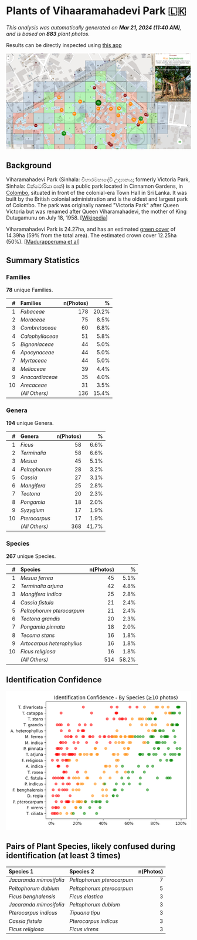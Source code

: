 # Plants of Vihaaramahadevi Park :sri_lanka:

*This analysis was automatically generated on  **Mar 21, 2024 (11:40 AM)**, and is based on  **883** plant photos.*

Results can be directly inspected using [this app](https://nuuuwan.github.io/plants)

![App](image.app.png)

## Background

Viharamahadevi Park (Sinhala: විහාරමහාදේවී උද්‍යානය; formerly Victoria Park, Sinhala: වික්ටෝරියා පාක්) is a public park located in Cinnamon Gardens, in [Colombo](https://en.wikipedia.org/wiki/Colombo), situated in front of the colonial-era Town Hall in Sri Lanka. It was built by the British colonial administration and is the oldest and largest park of Colombo. The park was originally named "Victoria Park" after Queen Victoria but was renamed after Queen Viharamahadevi, the mother of King Dutugamunu on July 18, 1958. [[Wikipedia](https://en.wikipedia.org/wiki/Viharamahadevi_Park)]

Viharamahadevi Park is 24.27ha, and has an estimated [green cover](https://en.wikipedia.org/wiki/Vegetation) of 14.39ha (59% from the total area). The estimated crown cover 12.25ha (50%). [[Madurapperuma et al](https://www.researchgate.net/publication/282250239_CrownTree_cover_of_Viharamahadevi_Park_Colombo)]

## Summary Statistics

### Families

**78** unique Families.

| # | Families | n(Photos) | % |
| ---: | :--- | ---: | ---: |
| 1 | *Fabaceae* | 178 | 20.2% |
| 2 | *Moraceae* | 75 | 8.5% |
| 3 | *Combretaceae* | 60 | 6.8% |
| 4 | *Calophyllaceae* | 51 | 5.8% |
| 5 | *Bignoniaceae* | 44 | 5.0% |
| 6 | *Apocynaceae* | 44 | 5.0% |
| 7 | *Myrtaceae* | 44 | 5.0% |
| 8 | *Meliaceae* | 39 | 4.4% |
| 9 | *Anacardiaceae* | 35 | 4.0% |
| 10 | *Arecaceae* | 31 | 3.5% |
|  | *(All Others)* | 136 | 15.4% |

### Genera

**194** unique Genera.

| # | Genera | n(Photos) | % |
| ---: | :--- | ---: | ---: |
| 1 | *Ficus* | 58 | 6.6% |
| 2 | *Terminalia* | 58 | 6.6% |
| 3 | *Mesua* | 45 | 5.1% |
| 4 | *Peltophorum* | 28 | 3.2% |
| 5 | *Cassia* | 27 | 3.1% |
| 6 | *Mangifera* | 25 | 2.8% |
| 7 | *Tectona* | 20 | 2.3% |
| 8 | *Pongamia* | 18 | 2.0% |
| 9 | *Syzygium* | 17 | 1.9% |
| 10 | *Pterocarpus* | 17 | 1.9% |
|  | *(All Others)* | 368 | 41.7% |

### Species

**267** unique Species.

| # | Species | n(Photos) | % |
| ---: | :--- | ---: | ---: |
| 1 | *Mesua ferrea* | 45 | 5.1% |
| 2 | *Terminalia arjuna* | 42 | 4.8% |
| 3 | *Mangifera indica* | 25 | 2.8% |
| 4 | *Cassia fistula* | 21 | 2.4% |
| 5 | *Peltophorum pterocarpum* | 21 | 2.4% |
| 6 | *Tectona grandis* | 20 | 2.3% |
| 7 | *Pongamia pinnata* | 18 | 2.0% |
| 8 | *Tecoma stans* | 16 | 1.8% |
| 9 | *Artocarpus heterophyllus* | 16 | 1.8% |
| 10 | *Ficus religiosa* | 16 | 1.8% |
|  | *(All Others)* | 514 | 58.2% |

## Identification Confidence

![](charts/identification_score.species.png)

## Pairs of Plant Species, likely confused during identification (at least 3 times)

| Species 1 | Species 2 | n(Photos) |
| :--- | :--- | ---: |
| *Jacaranda mimosifolia* | *Peltophorum pterocarpum* | 7 |
| *Peltophorum dubium* | *Peltophorum pterocarpum* | 5 |
| *Ficus benghalensis* | *Ficus elastica* | 3 |
| *Jacaranda mimosifolia* | *Peltophorum dubium* | 3 |
| *Pterocarpus indicus* | *Tipuana tipu* | 3 |
| *Cassia fistula* | *Pterocarpus indicus* | 3 |
| *Ficus religiosa* | *Ficus virens* | 3 |
